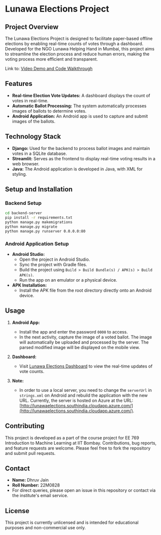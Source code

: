 
# Lunawa Elections Project

## Project Overview
The Lunawa Elections Project is designed to facilitate paper-based offline elections by enabling real-time counts of votes through a dashboard. Developed for the NGO Lunawa Helping Hand in Mumbai, this project aims to streamline the election process and reduce human errors, making the voting process more efficient and transparent.

Link to: [Video Demo and Code Walkthrough](https://drive.google.com/file/d/19vwvun9RgGZ2gXEIVj4W26towjMMh1Cm)


## Features
- **Real-time Election Vote Updates:** A dashboard displays the count of votes in real-time.
- **Automatic Ballot Processing:** The system automatically processes images of ballots to determine votes.
- **Android Application:** An Android app is used to capture and submit images of the ballots.

## Technology Stack
- **Django:** Used for the backend to process ballot images and maintain votes in a SQLite database.
- **Streamlit:** Serves as the frontend to display real-time voting results in a web browser.
- **Java:** The Android application is developed in Java, with XML for styling.

## Setup and Installation

### Backend Setup
```bash
cd backend-server
pip install -r requirements.txt
python manage.py makemigrations
python manage.py migrate
python manage.py runserver 0.0.0.0:80
```

### Android Application Setup
- **Android Studio:**
  - Open the project in Android Studio.
  - Sync the project with Gradle files.
  - Build the project using `Build > Build Bundle(s) / APK(s) > Build APK(s)`.
  - Run the app on an emulator or a physical device.
- **APK Installation:**
  - Install the APK file from the root directory directly onto an Android device.

## Usage
1. **Android App:**
   - Install the app and enter the password `0000` to access.
   - In the next activity, capture the image of a voted ballot. The image will automatically be uploaded and processed by the server. The parsed modified image will be displayed on the mobile view.

2. **Dashboard:**
   - Visit [Lunawa Elections Dashboard](http://lunawaelections.southindia.cloudapp.azure.com/) to view the real-time updates of vote counts.

3. **Note:**
   - In order to use a local server, you need to change the `serverUrl` in `strings.xml` on Android and rebuild the application with the new URL. Currently, the server is hosted on Azure at the URL: [http://lunawaelections.southindia.cloudapp.azure.com/](http://lunawaelections.southindia.cloudapp.azure.com/).

## Contributing
This project is developed as a part of the course project for EE 769 Introduction to Machine Learning at IIT Bombay. Contributions, bug reports, and feature requests are welcome. Please feel free to fork the repository and submit pull requests.

## Contact
- **Name:** Dhruv Jain
- **Roll Number:** 22M0828
- For direct queries, please open an issue in this repository or contact via the institute's email service.

## License
This project is currently unlicensed and is intended for educational purposes and non-commercial use only.
